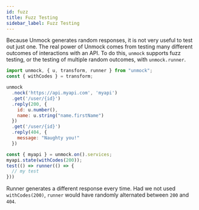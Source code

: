 ```yaml
---
id: fuzz
title: Fuzz Testing
sidebar_label: Fuzz Testing
---
```


Because Unmock generates random responses, it is not very useful to test out just one. The real power of Unmock comes from testing many different outcomes of interactions with an API.  To do this, `unmock` supports fuzz testing, or the testing of multiple random outcomes, with `unmock.runner`.

```javascript
import unmock, { u, transform, runner } from "unmock";
const { withCodes } = transform;

unmock
  .nock('https://api.myapi.com', 'myapi')
  .get('/user/{id}')
  .reply(200, {
    id: u.number(),
    name: u.string("name.firstName")
  })
  .get('/user/{id}')
  .reply(404, {
    message: "Naughty you!"
  })

const { myapi } = unmock.on().services;
myapi.state(withCodes(200));
test(() => runner(() => {
  // my test
}))
```

Runner generates a different response every time.  Had we not used `withCodes(200)`, `runner` would have randomly alternated between `200` and `404`.

